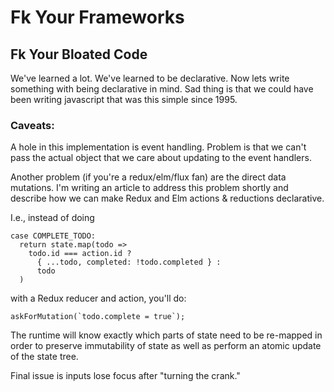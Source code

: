 # Fk Your Frameworks
## Fk Your Bloated Code

We've learned a lot.  We've learned to be declarative.  Now lets write
something with being declarative in mind.  Sad thing is that we could
have been writing javascript that was this simple since 1995.

### Caveats:
A hole in this implementation is event handling.  Problem is that we can't pass
the actual object that we care about updating to the event handlers.

Another problem (if you're a redux/elm/flux fan) are the direct data mutations.
I'm writing an article to address this problem shortly and describe how
we can make Redux and Elm actions & reductions declarative.

I.e., instead of doing

  ```
  case COMPLETE_TODO:
    return state.map(todo =>
      todo.id === action.id ?
        { ...todo, completed: !todo.completed } :
        todo
    )
  ```

with a Redux reducer and action, you'll do:

  ```
  askForMutation(`todo.complete = true`);
  ```

The runtime will know exactly which parts of state need to be re-mapped
in order to preserve immutability of state as well as perform an atomic update
of the state tree.

Final issue is inputs lose focus after "turning the crank."
